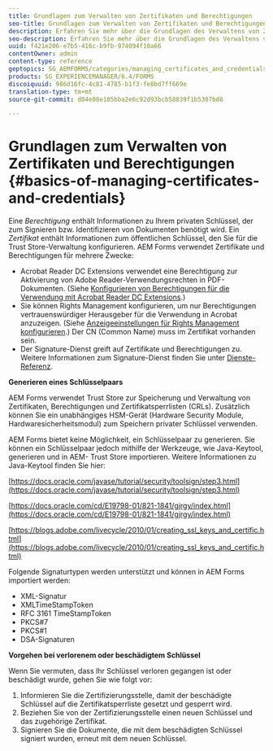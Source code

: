 ```yaml
---
title: Grundlagen zum Verwalten von Zertifikaten und Berechtigungen
seo-title: Grundlagen zum Verwalten von Zertifikaten und Berechtigungen
description: Erfahren Sie mehr über die Grundlagen des Verwaltens von Zertifikaten und Berechtigungen.
seo-description: Erfahren Sie mehr über die Grundlagen des Verwaltens von Zertifikaten und Berechtigungen.
uuid: f421e206-e7b5-416c-b9fb-974094f10a66
contentOwner: admin
content-type: reference
geptopics: SG_AEMFORMS/categories/managing_certificates_and_credentials
products: SG_EXPERIENCEMANAGER/6.4/FORMS
discoiquuid: 986d16fc-4c81-4785-b1f3-fe8bd7ff669e
translation-type: tm+mt
source-git-commit: d04e08e105bba2e6c92d93bcb58839f1b5307bd8

---
```



# Grundlagen zum Verwalten von Zertifikaten und Berechtigungen {#basics-of-managing-certificates-and-credentials}

Eine *Berechtigung* enthält Informationen zu Ihrem privaten Schlüssel, der zum Signieren bzw. Identifizieren von Dokumenten benötigt wird. Ein *Zertifikat* enthält Informationen zum öffentlichen Schlüssel, den Sie für die Trust Store-Verwaltung konfigurieren. AEM Forms verwendet Zertifikate und Berechtigungen für mehrere Zwecke:

* Acrobat Reader DC Extensions verwendet eine Berechtigung zur Aktivierung von Adobe Reader-Verwendungsrechten in PDF-Dokumenten. (Siehe [Konfigurieren von Berechtigungen für die Verwendung mit Acrobat Reader DC Extensions](/help/forms/using/admin-help/configuring-credentials-acrobat-reader-dc.md#configuring-credentials-for-use-with-acrobat-reader-dc-extensions).)
* Sie können Rights Management konfigurieren, um nur Berechtigungen vertrauenswürdiger Herausgeber für die Verwendung in Acrobat anzuzeigen. (Siehe [Anzeigeeinstellungen für Rights Management konfigurieren](/help/forms/using/admin-help/configuring-client-server-options.md#configure-document-security-display-settings).) Der CN (Common Name) muss im Zertifikat vorhanden sein.
* Der Signature-Dienst greift auf Zertifikate und Berechtigungen zu. Weitere Informationen zum Signature-Dienst finden Sie unter [Dienste-Referenz](https://www.adobe.com/go/learn_aemforms_services_63).

**Generieren eines Schlüsselpaars**

AEM Forms verwendet Trust Store zur Speicherung und Verwaltung von Zertifikaten, Berechtigungen und Zertifikatsperrlisten (CRLs). Zusätzlich können Sie ein unabhängiges HSM-Gerät (Hardware Security Module, Hardwaresicherheitsmodul) zum Speichern privater Schlüssel verwenden.

AEM Forms bietet keine Möglichkeit, ein Schlüsselpaar zu generieren. Sie können ein Schlüsselpaar jedoch mithilfe der Werkzeuge, wie Java-Keytool, generieren und in AEM- Trust Store importieren. Weitere Informationen zu Java-Keytool finden Sie hier:

[https://docs.oracle.com/javase/tutorial/security/toolsign/step3.html](https://docs.oracle.com/javase/tutorial/security/toolsign/step3.html)

[https://docs.oracle.com/cd/E19798-01/821-1841/gjrgy/index.html](https://docs.oracle.com/cd/E19798-01/821-1841/gjrgy/index.html)

[https://blogs.adobe.com/livecycle/2010/01/creating_ssl_keys_and_certific.html](https://blogs.adobe.com/livecycle/2010/01/creating_ssl_keys_and_certific.html)

Folgende Signaturtypen werden unterstützt und können in AEM Forms importiert werden:

* XML-Signatur
* XMLTimeStampToken
* RFC 3161 TimeStampToken
* PKCS#7
* PKCS#1
* DSA-Signaturen

**Vorgehen bei verlorenem oder beschädigtem Schlüssel**

Wenn Sie vermuten, dass Ihr Schlüssel verloren gegangen ist oder beschädigt wurde, gehen Sie wie folgt vor:

1. Informieren Sie die Zertifizierungsstelle, damit der beschädigte Schlüssel auf die Zertifikatsperrliste gesetzt und gesperrt wird.
1. Beziehen Sie von der Zertifizierungsstelle einen neuen Schlüssel und das zugehörige Zertifikat.
1. Signieren Sie die Dokumente, die mit dem beschädigten Schlüssel signiert wurden, erneut mit dem neuen Schlüssel.

